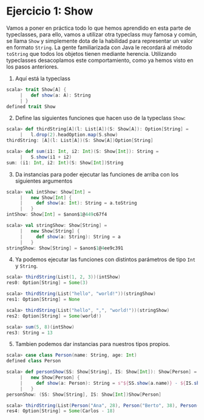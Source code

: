 # Ejercicio 1: Show

Vamos a poner en práctica todo lo que hemos aprendido en esta parte de typeclasses, para ello, vamos a utilizar otra typeclass muy famosa y común, se llama `Show` y simplemente dota de la habilidad para representar un valor en formato `String`. La gente familiarizada con Java le recordará al método `toString` que todos los objetos tienen mediante herencia. Utilizando typeclasses desacoplamos este comportamiento, como ya hemos visto en los pasos anteriores.

1. Aquí está la typeclass

```scala
scala> trait Show[A] {
     |   def show(a: A): String
     | }
defined trait Show
```

2. Define las siguientes funciones que hacen uso de la typeclass `Show`:

```scala
scala> def thirdString[A](l: List[A])(S: Show[A]): Option[String] =
     |   l.drop(2).headOption.map(S.show)
thirdString: [A](l: List[A])(S: Show[A])Option[String]

scala> def sum(i1: Int, i2: Int)(S: Show[Int]): String =
     |   S.show(i1 + i2)
sum: (i1: Int, i2: Int)(S: Show[Int])String
```

3. Da instancias para poder ejecutar las funciones de arriba con los siguientes argumentos

```scala
scala> val intShow: Show[Int] =
     |   new Show[Int] {
     |     def show(a: Int): String = a.toString
     |   }
intShow: Show[Int] = $anon$1@449c67f4

scala> val stringShow: Show[String] =
     |   new Show[String] {
     |     def show(a: String): String = a
     |   }
stringShow: Show[String] = $anon$1@4ee9c391
```

4. Ya podemos ejecutar las funciones con distintos parámetros de tipo `Int` y `String`.

```scala
scala> thirdString(List(1, 2, 3))(intShow)
res0: Option[String] = Some(3)

scala> thirdString(List("hello", "world!"))(stringShow)
res1: Option[String] = None

scala> thirdString(List("hello", ",", "world!"))(stringShow)
res2: Option[String] = Some(world!)

scala> sum(5, 8)(intShow)
res3: String = 13
```

5. Tambien podemos dar instancias para nuestros tipos propios.

```scala
scala> case class Person(name: String, age: Int)
defined class Person

scala> def personShow(SS: Show[String], IS: Show[Int]): Show[Person] =
     |   new Show[Person] {
     |     def show(a: Person): String = s"${SS.show(a.name)} - ${IS.show(a.age)}"
     |   }
personShow: (SS: Show[String], IS: Show[Int])Show[Person]

scala> thirdString(List(Person("Ana", 28), Person("Berto", 38), Person("Carlos", 18)))(personShow(stringShow, intShow))
res4: Option[String] = Some(Carlos - 18)
```
